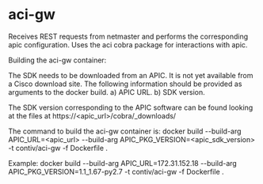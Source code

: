 # aci-gw

Receives REST requests from netmaster and performs the corresponding apic configuration. Uses the aci cobra package for interactions with apic.

Building the aci-gw container:

The SDK needs to be downloaded from an APIC. It is not yet available from a Cisco download site.
The following information should be provided as arguments to the docker build.
a) APIC URL.
b) SDK version.

The SDK version corresponding to the APIC software can be found looking at the files at https://<apic_url>/cobra/_downloads/

The command to build the aci-gw container is:
docker build --build-arg APIC_URL=<apic_url> --build-arg APIC_PKG_VERSION=<apic_sdk_version> -t contiv/aci-gw -f Dockerfile .

Example:
docker build --build-arg APIC_URL=172.31.152.18 --build-arg APIC_PKG_VERSION=1.1_1.67-py2.7 -t contiv/aci-gw -f Dockerfile .
